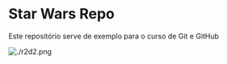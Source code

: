 # Star Wars Repo

Este repositório serve de exemplo para o curso de Git e GitHub

![./r2d2.png](R2D2)
